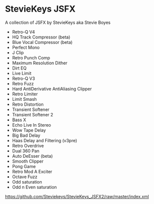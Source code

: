 # StevieKeys JSFX

A collection of JSFX by StevieKeys aka Stevie Boyes

* Retro-Q V4
* HQ Track Compressor (beta)
* Blue Vocal Compressor (beta)
* Perfect Mono
* J Clip
* Retro Punch Comp
* Maximum Resolution Dither
* Dirt EQ
* Live Limit
* Retro-Q V3
* Retro Fuzz
* Hard AntiDerivative AntiAliasing Clipper
* Retro Limiter
* Limit Smash
* Retro Distortion
* Transient Softener
* Transient Softener 2
* Bass X
* Echo Live In Stereo
* Wow Tape Delay
* Big Bad Delay
* Haas Delay and Filtering (v3pre)
* Retro Overdrive
* Dual 360 Pan
* Auto DeEsser (beta)
* Smooth Clipper
* Pong Game
* Retro Mod A Exciter
* Octave Fuzz
* Odd saturation
* Odd n Even saturation

https://github.com/Steviekeys/StevieKeys_JSFX2/raw/master/index.xml
